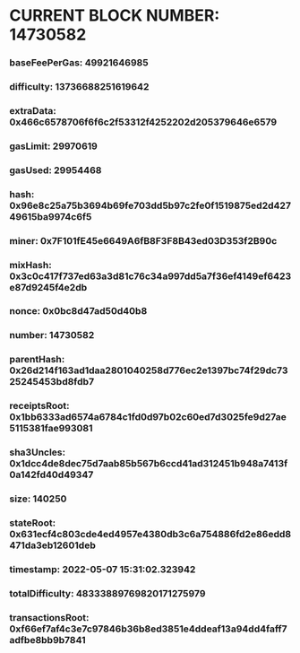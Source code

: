 # CURRENT BLOCK NUMBER: 14730582

### baseFeePerGas: 49921646985
### difficulty: 13736688251619642
### extraData: 0x466c6578706f6f6c2f53312f4252202d205379646e6579
### gasLimit: 29970619
### gasUsed: 29954468
### hash: 0x96e8c25a75b3694b69fe703dd5b97c2fe0f1519875ed2d42749615ba9974c6f5
### miner: 0x7F101fE45e6649A6fB8F3F8B43ed03D353f2B90c
### mixHash: 0x3c0c417f737ed63a3d81c76c34a997dd5a7f36ef4149ef6423e87d9245f4e2db
### nonce: 0x0bc8d47ad50d40b8
### number: 14730582
### parentHash: 0x26d214f163ad1daa2801040258d776ec2e1397bc74f29dc7325245453bd8fdb7
### receiptsRoot: 0x1bb6333ad6574a6784c1fd0d97b02c60ed7d3025fe9d27ae5115381fae993081
### sha3Uncles: 0x1dcc4de8dec75d7aab85b567b6ccd41ad312451b948a7413f0a142fd40d49347
### size: 140250
### stateRoot: 0x631ecf4c803cde4ed4957e4380db3c6a754886fd2e86edd8471da3eb12601deb
### timestamp: 2022-05-07 15:31:02.323942
### totalDifficulty: 48333889769820171275979
### transactionsRoot: 0xf66ef7af4c3e7c97846b36b8ed3851e4ddeaf13a94dd4faff7adfbe8bb9b7841
